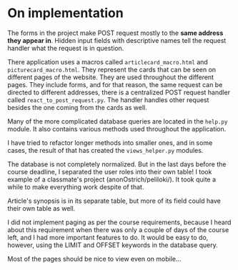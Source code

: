 On implementation
=================

The forms in the project make POST request mostly to the **same address they appear in**. Hidden input fields with descriptive names tell the request handler what the request is in question.

There application uses a macros called ```articlecard_macro.html``` and ```picturecard_macro.html```. They represent the cards that can be seen on different pages of the website. They are used throughout the different pages. They include forms, and for that reason, the same request can be directed to different addresses, there is a centralized POST request handler called ```react_to_post_request.py```. The handler handles other request besides the one coming from the cards as well.

Many of the more complicated database queries are located in the ```help.py``` module. It also contains various methods used throughout the application.

I have tried to refactor longer methods into smaller ones, and in some cases, the result of that has created the ```views_helper.py``` modules.

The database is not completely normalized. But in the last days before the course deadline, I separated the user roles into their own table! I took example of a classmate's project (anonOstrich/peliloki/). It took quite a while to make everything work despite of that.

Article's synopsis is in its separate table, but more of its field could have their own table as well.

I did not implement paging as per the course requirements, because I heard about this requirement when there was only a couple of days of the course left, and I had more important features to do. It would be easy to do, however, using the LIMIT and OFFSET keywords in the database query.

Most of the pages should be nice to view even on mobile...